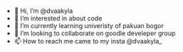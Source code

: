 - 👋 Hi, I’m @dvaakyla
- 👀 I’m interested in about code
- 🌱 I’m currently learning univeristy of pakuan bogor
- 💞️ I’m looking to collaborate on goodle develeper group
- 📫 How to reach me came to my insta @dvaakyla_

<!---
dvaakyla/dvaakyla is a ✨ special ✨ repository because its `README.md` (this file) appears on your GitHub profile.
You can click the Preview link to take a look at your changes.
--->
